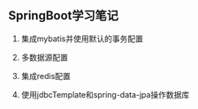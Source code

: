 ## SpringBoot学习笔记


1. 集成mybatis并使用默认的事务配置

2. 多数据源配置

3. 集成redis配置

4. 使用jdbcTemplate和spring-data-jpa操作数据库